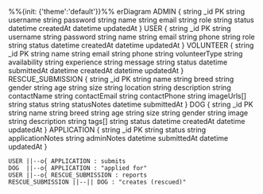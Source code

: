 %%{init: {'theme':'default'}}%%
erDiagram
    ADMIN {
        string _id PK
        string username
        string password
        string name
        string email
        string role
        string status
        datetime createdAt
        datetime updatedAt
    }
    USER {
        string _id PK
        string username
        string password
        string name
        string email
        string phone
        string role
        string status
        datetime createdAt
        datetime updatedAt
    }
    VOLUNTEER {
        string _id PK
        string name
        string email
        string phone
        string volunteerType
        string availability
        string experience
        string message
        string status
        datetime submittedAt
        datetime createdAt
        datetime updatedAt
    }
    RESCUE_SUBMISSION {
        string _id PK
        string name
        string breed
        string gender
        string age
        string size
        string location
        string description
        string contactName
        string contactEmail
        string contactPhone
        string imageUrls[]
        string status
        string statusNotes
        datetime submittedAt
    }
    DOG {
        string _id PK
        string name
        string breed
        string age
        string size
        string gender
        string image
        string description
        string tags[]
        string status
        datetime createdAt
        datetime updatedAt
    }
    APPLICATION {
        string _id PK
        string status
        string applicationNotes
        string adminNotes
        datetime submittedAt
        datetime updatedAt
    }

    USER ||--o{ APPLICATION : submits
    DOG  ||--o{ APPLICATION : "applied for"
    USER ||--o{ RESCUE_SUBMISSION : reports
    RESCUE_SUBMISSION ||--|| DOG : "creates (rescued)"